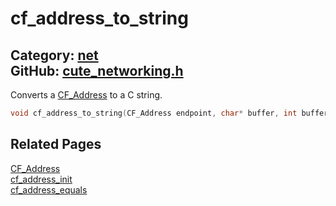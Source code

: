 [](../header.md ':include')

# cf_address_to_string

Category: [net](https://github.com/RandyGaul/cute_framework/blob/master/docs/api_reference?id=net)  
GitHub: [cute_networking.h](https://github.com/RandyGaul/cute_framework/blob/master/include/cute_networking.h)  
---

Converts a [CF_Address](https://github.com/RandyGaul/cute_framework/blob/master/docs/net/cf_address.md) to a C string.

```cpp
void cf_address_to_string(CF_Address endpoint, char* buffer, int buffer_size);
```

## Related Pages

[CF_Address](https://github.com/RandyGaul/cute_framework/blob/master/docs/net/cf_address.md)  
[cf_address_init](https://github.com/RandyGaul/cute_framework/blob/master/docs/net/cf_address_init.md)  
[cf_address_equals](https://github.com/RandyGaul/cute_framework/blob/master/docs/net/cf_address_equals.md)  
